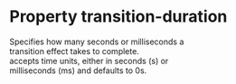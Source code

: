 # Property transition-duration

Specifies how many seconds or milliseconds a  
transition effect takes to complete.  
accepts time units, either in seconds (s) or  
milliseconds (ms) and defaults to 0s.  

